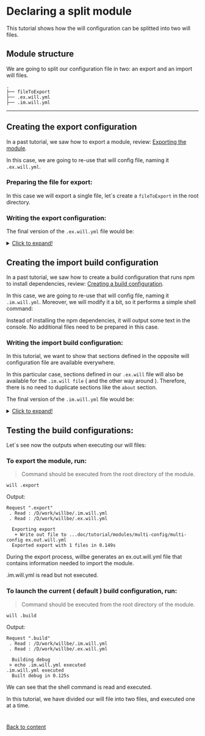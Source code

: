 # Declaring a split module
This tutorial shows how the will configuration can be splitted into two will files.

## Module structure
We are going to split our configuration file in two: an export and an import will files.

```
.
├── fileToExport
├── .ex.will.yml
├── .im.will.yml
```
___

## Creating the export configuration

In a past tutorial, we saw how to export a module, review: [Exporting the module](Exporting.md).

In this case, we are going to re-use that will config file, naming it `.ex.will.yml`.

### Preparing the file for export:

In this case we will export a single file, let´s create a `fileToExport` in the root directory.

### Writing the export configuration:

The final version of the `.ex.will.yml` file would be:

<details>
  <summary><u>Click to expand!</u></summary>

```yaml
about :

  name : multi-config ex
  description : "Multi-config module - export"
  version : 0.0.0

path :
  out : '.'
  fileToExport : './fileToExport'

step  :
  export.single :
      inherit : export
      tar : 0
      export : path::fileToExport

build :
  export :
      criterion :
          default : 1
          export : 1
      steps :
          - export.single
```
</details>


## Creating the import build configuration

In a past tutorial, we saw how to create a build configuration that runs npm to install dependencies, review: [Creating a build configuration](FirstBuild.md).

In this case, we are going to re-use that will config file, naming it `.im.will.yml`. Moreover, we will modify it a bit, so it performs a simple shell command:

Instead of installing the npm dependencies, it will output some text in the console. No additional files need to be prepared in this case.

### Writing the import build configuration:

In this tutorial, we want to show that sections defined in the opposite will configuration file are available everywhere.

In this particular case, sections defined in our `.ex.will` file will also be available for the `.im.will file` ( and the other way around ). Therefore, there is no need to duplicate sections
like the `about` section.

The final version of the `.im.will.yml` file would be:

<details>
  <summary><u>Click to expand!</u></summary>

```yaml

submodule:

step :

  echo :
    currentPath : '.'
    shell : echo .im.will.yml executed

build :

  debug:
    criterion :
      default : 1
    steps :
      - echo
```
</details>

## Testing the build configurations:

  Let´s see now the outputs when executing our will files:

### To export the module, run:

> Command should be executed from the root directory of the module.

```
will .export
```
Output:
```
Request ".export"
 . Read : /D/work/willbe/.im.will.yml
 . Read : /D/work/willbe/.ex.will.yml

  Exporting export
   + Write out file to ...doc/tutorial/modules/multi-config/multi-config ex.out.will.yml
  Exported export with 1 files in 0.149s
```
During the export process, willbe generates an ex.out.will.yml file that contains information needed to import the module.

.im.will.yml is read but not executed.

### To launch the current ( default ) build configuration, run:

> Command should be executed from the root directory of the module.

```
will .build
```

Output:

```
Request ".build"
 . Read : /D/work/willbe/.im.will.yml
 . Read : /D/work/willbe/.ex.will.yml

  Building debug
 > echo .im.will.yml executed
.im.will.yml executed
  Built debug in 0.125s
```

We can see that the shell command is read and executed.

In this tutorial, we have divided our will file into two files, and executed one at a time.

#
[Back to content](../README.md)
